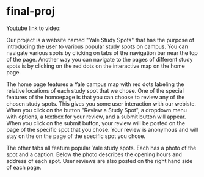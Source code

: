 # final-proj

Youtube link to video: 

Our project is a website named "Yale Study Spots" that has the purpose of introducing the user to various popular study spots on campus. You can navigate various spots by clicking on tabs of the navigation bar near the top of the page. Another way you can navigate to the pages of different study spots is by clicking on the red dots on the interactive map on the home page.

The home page features a Yale campus map with red dots labeling the relative locations of each study spot that we chose. One of the special features of the homoepage is that you can choose to review any of the chosen study spots. This gives you some user interaction with our webiste. When you click on the button "Review a Study Spot", a dropdown menu with options, a textbox for your review, and a submit button will appear. When you click on the submit button, your review will be posted on the page of the specific spot that you chose. Your review is anonymous and will stay on the on the page of the specific spot you chose.


The other tabs all feature popular Yale study spots. Each has a photo of the spot and a caption. Below the photo describes the opening hours and address of each spot. User reviews are also posted on the right hand side of each page. 
